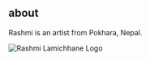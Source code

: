 <!-- Bio Page -->
## about

Rashmi is an artist from Pokhara, Nepal.

![Rashmi Lamichhane Logo](https://rashmil.files.wordpress.com/2021/12/about.jpg?resize=380%2C280) 

